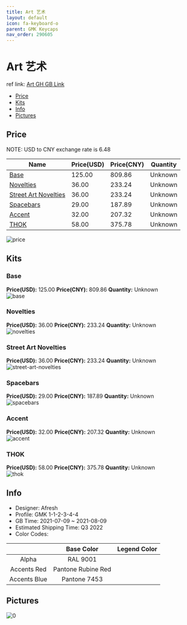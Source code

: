 ```yaml
---
title: Art 艺术
layout: default
icon: fa-keyboard-o
parent: GMK Keycaps
nav_order: 290605
---
```


# Art 艺术

ref link: [Art GH GB Link](https://geekhack.org/index.php?topic=113664.0)

* [Price](#price)
* [Kits](#kits)
* [Info](#info)
* [Pictures](#pictures)

## Price

NOTE: USD to CNY exchange rate is 6.48

| Name          | Price(USD)   |  Price(CNY) | Quantity |
| ------------- | ------------ |  ---------- | -------- |
|[Base](#base)|125.00|809.86|Unknown|
|[Novelties](#novelties)|36.00|233.24|Unknown|
|[Street Art Novelties](#street-art-novelties)|36.00|233.24|Unknown|
|[Spacebars](#spacebars)|29.00|187.89|Unknown|
|[Accent](#accent)|32.00|207.32|Unknown|
|[THOK](#thok)|58.00|375.78|Unknown|

<img src="{{ 'assets/images/gmk-keycaps/Art/price.png' | relative_url }}" alt="price" class="image featured">

## Kits
### Base  
**Price(USD):** 125.00	**Price(CNY):** 809.86	**Quantity:** Unknown  
<img src="{{ 'assets/images/gmk-keycaps/Art/kits_pics/base.jpg' | relative_url }}" alt="base" class="image featured">

### Novelties  
**Price(USD):** 36.00	**Price(CNY):** 233.24	**Quantity:** Unknown  
<img src="{{ 'assets/images/gmk-keycaps/Art/kits_pics/novelties.jpg' | relative_url }}" alt="novelties" class="image featured">

### Street Art Novelties  
**Price(USD):** 36.00	**Price(CNY):** 233.24	**Quantity:** Unknown  
<img src="{{ 'assets/images/gmk-keycaps/Art/kits_pics/street-art-novelties.jpg' | relative_url }}" alt="street-art-novelties" class="image featured">

### Spacebars  
**Price(USD):** 29.00	**Price(CNY):** 187.89	**Quantity:** Unknown  
<img src="{{ 'assets/images/gmk-keycaps/Art/kits_pics/spacebars.jpg' | relative_url }}" alt="spacebars" class="image featured">

### Accent  
**Price(USD):** 32.00	**Price(CNY):** 207.32	**Quantity:** Unknown  
<img src="{{ 'assets/images/gmk-keycaps/Art/kits_pics/accent.jpg' | relative_url }}" alt="accent" class="image featured">

### THOK  
**Price(USD):** 58.00	**Price(CNY):** 375.78	**Quantity:** Unknown  
<img src="{{ 'assets/images/gmk-keycaps/Art/kits_pics/thok.png' | relative_url }}" alt="thok" class="image featured">

## Info
* Designer: Afresh  
* Profile: GMK 1-1-2-3-4-4  
* GB Time: 2021-07-09 ~ 2021-08-09  
* Estimated Shipping Time: Q3 2022  
* Color Codes:  

| |Base Color     | Legend Color
| :-------------: | :-------------: | :------------:
|Alpha|RAL 9001|
|Accents Red|Pantone Rubine Red|
|Accents Blue|Pantone 7453|


## Pictures  
<img src="{{ 'assets/images/gmk-keycaps/Art/rendering_pics/0.jpg' | relative_url }}" alt="0" class="image featured">
